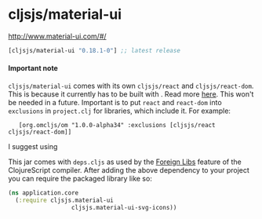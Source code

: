 # cljsjs/material-ui

http://www.material-ui.com/#/

[](dependency)
```clojure
[cljsjs/material-ui "0.18.1-0"] ;; latest release
```
[](/dependency)

#### Important note
`cljsjs/material-ui` comes with its own `cljsjs/react` and `cljsjs/react-dom`. This is because it currently has to
 be built with . Read more [here](http://www.material-ui.com/#/get-started/installation). This won't be needed in a future.
 Important is to put `react` and `react-dom` into `exclusions` in `project.clj` for libraries, which include it.
 For example:

 ```
    [org.omcljs/om "1.0.0-alpha34" :exclusions [cljsjs/react cljsjs/react-dom]]
 ```
 I suggest using


This jar comes with `deps.cljs` as used by the [Foreign Libs][flibs] feature
of the ClojureScript compiler. After adding the above dependency to your project
you can require the packaged library like so:

```clojure
(ns application.core
  (:require cljsjs.material-ui
                  cljsjs.material-ui-svg-icons))
```

[flibs]: https://github.com/clojure/clojurescript/wiki/Packaging-Foreign-Dependencies
